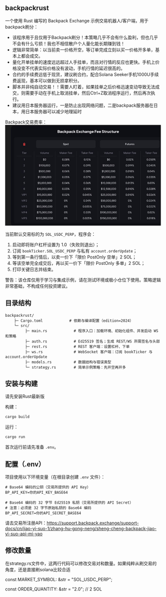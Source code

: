 ## backpackrust

一个使用 Rust 编写的 Backpack Exchange 示例交易机器人/客户端，用于backpack刷分：
- 该程序用于且仅用于Backpack刷分！本策略几乎不会有什么盈利，但也几乎不会有什么亏损！我也不相信散户个人量化能长期赚到钱！
- 逻辑非常简单：以当前卖一价格开空，等订单完成立刻以买一价格开多单，基本上都会成交。
- 量化开单挂单的速度远远超过人手挂单，而且对行情的反应也更快。手机上价格没变不代表实际价格没有波动，手机行情的延迟很高的。
- 合约的手续费远低于现货，建议刷合约，配合Solana Seeker手机1000U手续费返现，基本可以做到无损拿积分。
- 脚本并非纯自动交易！！需要人盯着，如果挂单之后价格迅速变动导致无法成交，则需要手动在手机上取消挂单，然后Ctrl+Z取消程序运行，然后再次执行。
- 建议用日本服务器运行，一是防止出现网络问题，二是backpack服务器在日本，用日本服务器可以减少地理延时

Backpack交易费率：
![手续费](./img/4807241eed41c00df501defbc287b36e.jpg)

当前默认交易标的为 `SOL_USDC_PERP`，程序会：
1) 启动即将账户杠杆设置为 1.0（失败则退出）；
2) 订阅 `bookTicker.SOL_USDC_PERP` 与私有 `account.orderUpdate`；
3) 等到第一条行情后，以卖一价下「限价 PostOnly 空单」2 SOL；
4) 等该空单完全成交后，再以买一价下「限价 PostOnly 多单」2 SOL；
5) 打印关键日志并结束。

警告：该仓库仅用于学习与集成示例，请在测试环境或极小仓位下使用。策略逻辑非常基础，不构成任何投资建议。

## 目录结构

```
backpackrust/
	├─ Cargo.toml            # 依赖与编译配置（edition=2024）
	└─ src/
		 ├─ main.rs            # 程序入口：加载环境、初始化组件、并发启动 WS 和策略
		 ├─ auth.rs            # Ed25519 签名；生成 REST/WS 所需签名与头部
		 ├─ rest.rs            # REST 客户端：设置杠杆、下单
		 ├─ ws.rs              # WebSocket 客户端：订阅 bookTicker 与 account.orderUpdate
		 ├─ models.rs          # 数据结构与错误类型
		 └─ strategy.rs        # 简单示例策略：先开空再开多
```

## 安装与构建

请先安装Rust最新版

构建：

```bash
cargo build
```

运行：

```bash
cargo run
```

首次运行前请先准备 `.env`。

## 配置（.env）

项目使用以下环境变量（在根目录创建 `.env` 文件）：

```dotenv
# Base64 编码的公钥（交易所提供的 API Key）
BP_API_KEY=你的API_KEY_BASE64

# Base64 编码的 32 字节 Ed25519 私钥（交易所提供的 API Secret）
# 注意：必须是 32 字节原始私钥的 Base64 编码
BP_API_SECRET=你的API_SECRET_BASE64
```

请去交易所注册API：https://support.backpack.exchange/support-docs/cn/jiao-yi-suo-1/zhang-hu-gong-neng/sheng-cheng-backpack-jiao-yi-suo-api-mi-yao

## 修改数量

在strategy.rs文件中，这两行代码可以修改交易对和数量。如果纯粹从刷交易的角度，还是直接刷solana比较合适

const MARKET_SYMBOL: &str = "SOL_USDC_PERP";

const ORDER_QUANTITY: &str = "2.0"; // 2 SOL
